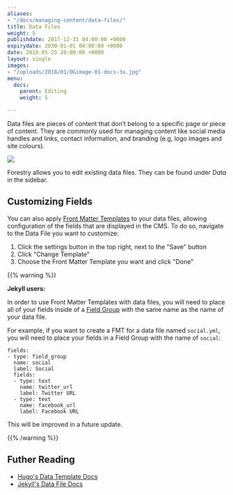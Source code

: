 ```yaml
---
aliases:
- "/docs/managing-content/data-files/"
title: Data Files
weight: 5
publishdate: 2017-12-31 04:00:00 +0000
expirydate: 2030-01-01 04:00:00 +0000
date: 2018-05-25 20:00:00 +0000
layout: single
images:
- "/uploads/2018/01/OGimage-01-docs-3x.jpg"
menu:
  docs:
    parent: Editing
    weight: 5

---
```

Data files are pieces of content that don’t belong to a specific page or piece of content. They are commonly used for managing content like social media handles and links, contact information, and branding (e.g, logo images and site colours).

![](/uploads/2018/01/11.png)

Forestry allows you to edit existing data files. They can be found under _Data_ in the sidebar.

## Customizing Fields

You can also apply [Front Matter Templates](/docs/settings/front-matter-templates/#applying-fmts-to-content) to your data files, allowing configuration of the fields that are displayed in the CMS. To do so, navigate to the Data File you want to customize:

1. Click the settings button in the top right, next to the "Save" button
2. Click "Change Template"
3. Choose the Front Matter Template you want and click "Done"

{{% warning %}}

**Jekyll users:**

In order to use Front Matter Templates with data files, you will need to place all of your fields inside of a [Field Group](/docs/settings/fields/field-group/) with the same name as the name of your data file. 

For example, if you want to create a FMT for a data file named `social.yml`, you will need to place your fields in a Field Group with the name of `social`:

```
fields:
- type: field_group
  name: social
  label: Social
  fields:
  - type: text
    name: twitter_url
    label: Twitter URL
  - type: text
    name: facebook_url
    label: Facebook URL
```

This will be improved in a future update.

{{% /warning %}}

## Futher Reading

* [Hugo's Data Template Docs](https://gohugo.io/templates/data-templates/)
* [Jekyll's Data File Docs](https://jekyllrb.com/docs/datafiles/)